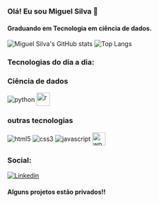 ### Olá! Eu sou Miguel Silva 👋
#### Graduando em Tecnologia em ciência de dados.


![Miguel Silva's GitHub stats](https://github-readme-stats.vercel.app/api?username=MiguelSilva07&show_icons=true&theme=tokyonight)
![Top Langs](https://github-readme-stats.vercel.app/api/top-langs/?username=MiguelSilva07&layout=compact)


### Tecnologias do dia a dia:

<div>
    <h3>Ciência de dados</h3>
        <image align="center" alt="python" src="https://img.shields.io/badge/Python-3776AB?style=for-the-badge&logo=python&logoColor=white"/>
        <img align="center" alt="r" height="30" weight="40" src="https://cdn.jsdelivr.net/gh/devicons/devicon/icons/r/r-original.svg"/><br>
        <h3>outras tecnologias</h3>
        <image align="center" alt="html5" src="https://img.shields.io/badge/HTML5-E34F26?style=for-the-badge&logo=html5&logoColor=white"/>
        <image align="center" alt="css3" src="https://img.shields.io/badge/CSS3-1572B6?style=for-the-badge&logo=css3&logoColor=white"/>
        <image align="center" alt="javascript" src="https://img.shields.io/badge/JavaScript-F7DF1E?style=for-the-badge&logo=javascript&logoColor=black"/>
        <image align="center" alt="wp" height="30" weight="40" src="https://cdn.jsdelivr.net/gh/devicons/devicon/icons/wordpress/wordpress-original.svg"/>
          
</div>

### Social:
[![Linkedin](https://img.shields.io/badge/LinkedIn-0077B5?style=for-the-badge&logo=linkedin&logoColor=white)](https://www.linkedin.com/in/miguelsilva01/)

#### Alguns projetos estão privados!!

